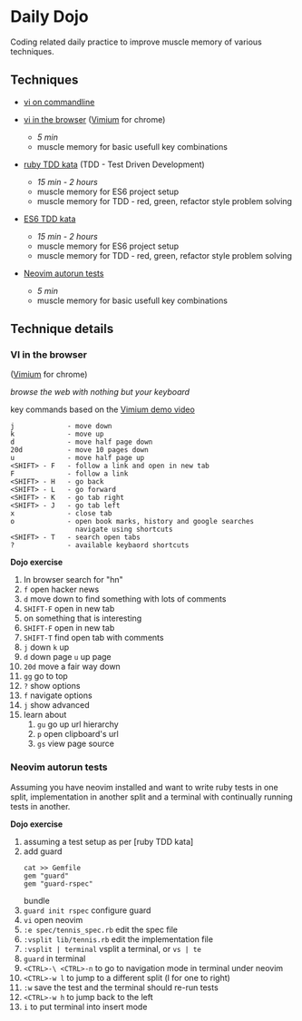 # Daily Dojo

Coding related daily practice to improve muscle memory of various techniques.

## Techniques

* [vi on commandline](vi_on_cli/talk.md)

* [vi in the browser](#vi-in-the-browser) ([Vimium](http://vimium.github.io/) for chrome)
  - _5 min_
  - muscle memory for basic usefull key combinations

* [ruby TDD kata](ruby_tdd/README.md) (TDD - Test Driven Development)
  - _15 min - 2 hours_
  - muscle memory for ES6 project setup
  - muscle memory for TDD - red, green, refactor style problem solving

* [ES6 TDD kata](es6_tdd/README.md)
  - _15 min - 2 hours_
  - muscle memory for ES6 project setup
  - muscle memory for TDD - red, green, refactor style problem solving

* [Neovim autorun tests](#neovim-autorun-tests)
  - _5 min_
  - muscle memory for basic usefull key combinations

## Technique details

### VI in the browser

([Vimium](http://vimium.github.io/) for chrome)

_browse the web with nothing but your keyboard_

key commands based on the [Vimium demo video](http://youtu.be/t67Sn0RGK54)

    j             - move down
    k             - move up
    d             - move half page down
    20d           - move 10 pages down
    u             - move half page up
    <SHIFT> - F   - follow a link and open in new tab
    F             - follow a link
    <SHIFT> - H   - go back
    <SHIFT> - L   - go forward
    <SHIFT> - K   - go tab right
    <SHIFT> - J   - go tab left
    x             - close tab
    o             - open book marks, history and google searches
                    navigate using shortcuts
    <SHIFT> - T   - search open tabs
    ?             - available keybaord shortcuts

**Dojo exercise**

  1. In browser search for "hn"
  1. `f` open hacker news
  1. `d` move down to find something with lots of comments
  1. `SHIFT-F` open in new tab
  1. on something that is interesting
  1. `SHIFT-F` open in new tab
  1. `SHIFT-T` find open tab with comments
  1. `j` down `k` up
  1. `d` down page `u` up page
  1. `20d` move a fair way down
  1. `gg` go to top
  1. `?` show options
  1. `f` navigate options
  1. `j` show advanced
  1. learn about
      1. `gu` go up url hierarchy
      1. `p` open clipboard's url
      1. `gs` view page source

### Neovim autorun tests

Assuming you have neovim installed and want to write ruby tests in one split,
implementation in another split and a terminal with continually running tests
in another.

**Dojo exercise**

  1. assuming a test setup as per [ruby TDD kata]
  1. add guard
     ```
     cat >> Gemfile
     gem "guard"
     gem "guard-rspec"
     ```
     bundle
  1. `guard init rspec` configure guard
  1. `vi` open neovim
  1. `:e spec/tennis_spec.rb` edit the spec file
  1. `:vsplit lib/tennis.rb` edit the implementation file
  1. `:vsplit | terminal` vsplit a terminal, or `vs | te`
  1. `guard` in terminal
  1. `<CTRL>-\ <CTRL>-n` to go to navigation mode in terminal under neovim
  1. `<CTRL>-w l` to jump to a different split (l for one to right)
  1. `:w` save the test and the terminal should re-run tests
  1. `<CTRL>-w h` to jump back to the left
  1. `i` to put terminal into insert mode

